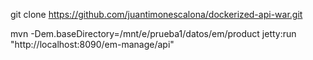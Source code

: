 git clone https://github.com/juantimonescalona/dockerized-api-war.git

mvn -Dem.baseDirectory=/mnt/e/prueba1/datos/em/product jetty:run
"http://localhost:8090/em-manage/api"


